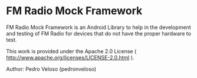 FM Radio Mock Framework
=================

FM Radio Mock Framework is an Android Library to help in the development and testing of FM Radio for devices that do not have the proper hardware to test.


This work is provided under the Apache 2.0 License ( http://www.apache.org/licenses/LICENSE-2.0.html ).

Author: Pedro Veloso (pedronveloso)